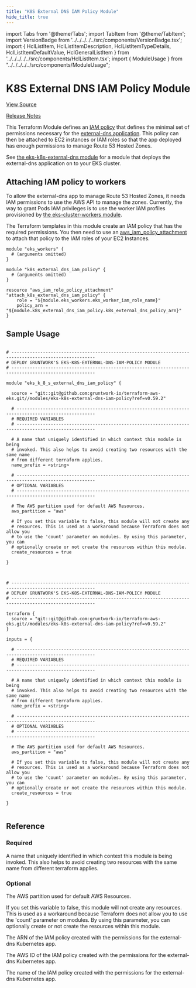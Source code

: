 ```yaml
---
title: "K8S External DNS IAM Policy Module"
hide_title: true
---
```


import Tabs from '@theme/Tabs';
import TabItem from '@theme/TabItem';
import VersionBadge from '../../../../../src/components/VersionBadge.tsx';
import { HclListItem, HclListItemDescription, HclListItemTypeDetails, HclListItemDefaultValue, HclGeneralListItem } from '../../../../../src/components/HclListItem.tsx';
import { ModuleUsage } from "../../../../../src/components/ModuleUsage";

<VersionBadge repoTitle="Amazon EKS" version="0.59.2" lastModifiedVersion="0.53.0"/>

# K8S External DNS IAM Policy Module

<a href="https://github.com/gruntwork-io/terraform-aws-eks/tree/v0.59.2/modules/eks-k8s-external-dns-iam-policy" className="link-button" title="View the source code for this module in GitHub.">View Source</a>

<a href="https://github.com/gruntwork-io/terraform-aws-eks/releases/tag/v0.53.0" className="link-button" title="Release notes for only versions which impacted this module.">Release Notes</a>

This Terraform Module defines an [IAM
policy](http://docs.aws.amazon.com/AmazonCloudWatch/latest/DeveloperGuide/QuickStartEC2Instance.html#d0e22325) that
defines the minimal set of permissions necessary for the [external-dns
application](https://github.com/kubernetes-incubator/external-dns). This policy can then be attached to EC2
instances or IAM roles so that the app deployed has enough permissions to manage Route 53 Hosted Zones.

See [the eks-k8s-external-dns module](https://github.com/gruntwork-io/terraform-aws-eks/tree/v0.59.2/modules/eks-k8s-external-dns) for a module that deploys the external-dns
application on to your EKS cluster.

## Attaching IAM policy to workers

To allow the external-dns app to manage Route 53 Hosted Zones, it needs IAM permissions to use the AWS API to manage the
zones. Currently, the way to grant Pods IAM privileges is to use the worker IAM profiles provisioned by [the
eks-cluster-workers module](https://github.com/gruntwork-io/terraform-aws-eks/tree/v0.59.2/modules/eks-cluster-workers/README.md#how-do-you-add-additional-iam-policies).

The Terraform templates in this module create an IAM policy that has the required permissions. You then need to use an
[aws_iam_policy_attachment](https://www.terraform.io/docs/providers/aws/r/iam_policy_attachment.html) to attach that
policy to the IAM roles of your EC2 Instances.

```hcl
module "eks_workers" {
  # (arguments omitted)
}

module "k8s_external_dns_iam_policy" {
  # (arguments omitted)
}

resource "aws_iam_role_policy_attachment" "attach_k8s_external_dns_iam_policy" {
    role = "${module.eks_workers.eks_worker_iam_role_name}"
    policy_arn = "${module.k8s_external_dns_iam_policy.k8s_external_dns_policy_arn}"
}
```

## Sample Usage

<Tabs>
<TabItem value="terraform" label="Terraform" default>

```hcl title="main.tf"

# ------------------------------------------------------------------------------------------------------
# DEPLOY GRUNTWORK'S EKS-K8S-EXTERNAL-DNS-IAM-POLICY MODULE
# ------------------------------------------------------------------------------------------------------

module "eks_k_8_s_external_dns_iam_policy" {

  source = "git::git@github.com:gruntwork-io/terraform-aws-eks.git//modules/eks-k8s-external-dns-iam-policy?ref=v0.59.2"

  # ----------------------------------------------------------------------------------------------------
  # REQUIRED VARIABLES
  # ----------------------------------------------------------------------------------------------------

  # A name that uniquely identified in which context this module is being
  # invoked. This also helps to avoid creating two resources with the same name
  # from different terraform applies.
  name_prefix = <string>

  # ----------------------------------------------------------------------------------------------------
  # OPTIONAL VARIABLES
  # ----------------------------------------------------------------------------------------------------

  # The AWS partition used for default AWS Resources.
  aws_partition = "aws"

  # If you set this variable to false, this module will not create any
  # resources. This is used as a workaround because Terraform does not allow you
  # to use the 'count' parameter on modules. By using this parameter, you can
  # optionally create or not create the resources within this module.
  create_resources = true

}


```

</TabItem>
<TabItem value="terragrunt" label="Terragrunt" default>

```hcl title="terragrunt.hcl"

# ------------------------------------------------------------------------------------------------------
# DEPLOY GRUNTWORK'S EKS-K8S-EXTERNAL-DNS-IAM-POLICY MODULE
# ------------------------------------------------------------------------------------------------------

terraform {
  source = "git::git@github.com:gruntwork-io/terraform-aws-eks.git//modules/eks-k8s-external-dns-iam-policy?ref=v0.59.2"
}

inputs = {

  # ----------------------------------------------------------------------------------------------------
  # REQUIRED VARIABLES
  # ----------------------------------------------------------------------------------------------------

  # A name that uniquely identified in which context this module is being
  # invoked. This also helps to avoid creating two resources with the same name
  # from different terraform applies.
  name_prefix = <string>

  # ----------------------------------------------------------------------------------------------------
  # OPTIONAL VARIABLES
  # ----------------------------------------------------------------------------------------------------

  # The AWS partition used for default AWS Resources.
  aws_partition = "aws"

  # If you set this variable to false, this module will not create any
  # resources. This is used as a workaround because Terraform does not allow you
  # to use the 'count' parameter on modules. By using this parameter, you can
  # optionally create or not create the resources within this module.
  create_resources = true

}


```

</TabItem>
</Tabs>




## Reference

<Tabs>
<TabItem value="inputs" label="Inputs" default>

### Required

<HclListItem name="name_prefix" requirement="required" type="string">
<HclListItemDescription>

A name that uniquely identified in which context this module is being invoked. This also helps to avoid creating two resources with the same name from different terraform applies.

</HclListItemDescription>
</HclListItem>

### Optional

<HclListItem name="aws_partition" requirement="optional" type="string">
<HclListItemDescription>

The AWS partition used for default AWS Resources.

</HclListItemDescription>
<HclListItemDefaultValue defaultValue="&quot;aws&quot;"/>
</HclListItem>

<HclListItem name="create_resources" requirement="optional" type="bool">
<HclListItemDescription>

If you set this variable to false, this module will not create any resources. This is used as a workaround because Terraform does not allow you to use the 'count' parameter on modules. By using this parameter, you can optionally create or not create the resources within this module.

</HclListItemDescription>
<HclListItemDefaultValue defaultValue="true"/>
</HclListItem>

</TabItem>
<TabItem value="outputs" label="Outputs">

<HclListItem name="k8s_external_dns_policy_arn">
<HclListItemDescription>

The ARN of the IAM policy created with the permissions for the external-dns Kubernetes app.

</HclListItemDescription>
</HclListItem>

<HclListItem name="k8s_external_dns_policy_id">
<HclListItemDescription>

The AWS ID of the IAM policy created with the permissions for the external-dns Kubernetes app.

</HclListItemDescription>
</HclListItem>

<HclListItem name="k8s_external_dns_policy_name">
<HclListItemDescription>

The name of the IAM policy created with the permissions for the external-dns Kubernetes app.

</HclListItemDescription>
</HclListItem>

</TabItem>
</Tabs>


<!-- ##DOCS-SOURCER-START
{
  "originalSources": [
    "https://github.com/gruntwork-io/terraform-aws-eks/tree/v0.59.2/modules/eks-k8s-external-dns-iam-policy/readme.md",
    "https://github.com/gruntwork-io/terraform-aws-eks/tree/v0.59.2/modules/eks-k8s-external-dns-iam-policy/variables.tf",
    "https://github.com/gruntwork-io/terraform-aws-eks/tree/v0.59.2/modules/eks-k8s-external-dns-iam-policy/outputs.tf"
  ],
  "sourcePlugin": "module-catalog-api",
  "hash": "b316df3c4038044880fbdf6698c65e51"
}
##DOCS-SOURCER-END -->
